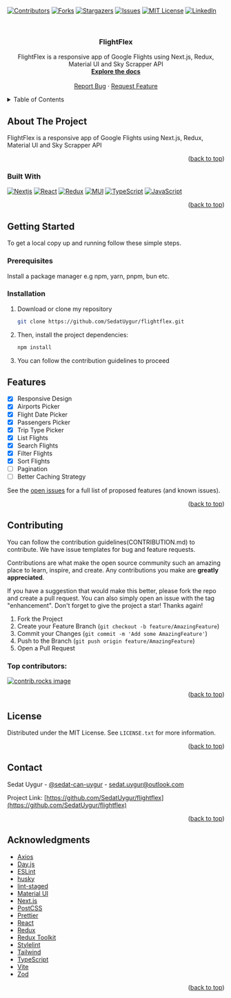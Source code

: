 <!-- Improved compatibility of back to top link: See: https://github.com/SedatUygur/flightflex/pull/73 -->

<a id="readme-top"></a>

<!-- PROJECT SHIELDS -->
<!--
*** I'm using markdown "reference style" links for readability.
*** Reference links are enclosed in brackets [ ] instead of parentheses ( ).
*** See the bottom of this document for the declaration of the reference variables
*** for contributors-url, forks-url, etc. This is an optional, concise syntax you may use.
*** https://www.markdownguide.org/basic-syntax/#reference-style-links
-->

[![Contributors][contributors-shield]][contributors-url]
[![Forks][forks-shield]][forks-url]
[![Stargazers][stars-shield]][stars-url]
[![Issues][issues-shield]][issues-url]
[![MIT License][license-shield]][license-url]
[![LinkedIn][linkedin-shield]][linkedin-url]

<!-- PROJECT LOGO -->
<br />
<div align="center">
  <h3 align="center">FlightFlex</h3>

  <p align="center">
    FlightFlex is a responsive app of Google Flights using Next.js, Redux, Material UI and Sky Scrapper API 
    <br />
    <a href="https://github.com/SedatUygur/flightflex"><strong>Explore the docs</strong></a>
    <br />
    <br />
    <a href="https://github.com/SedatUygur/flightflex/issues/new?labels=bug&template=bug-report---.md">Report Bug</a>
    ·
    <a href="https://github.com/SedatUygur/flightflex/issues/new?labels=enhancement&template=feature-request---.md">Request Feature</a>
  </p>
</div>

<!-- TABLE OF CONTENTS -->
<details>
  <summary>Table of Contents</summary>
  <ol>
    <li>
      <a href="#about-the-project">About The Project</a>
      <ul>
        <li><a href="#built-with">Built With</a></li>
      </ul>
    </li>
    <li>
      <a href="#getting-started">Getting Started</a>
      <ul>
        <li><a href="#prerequisites">Prerequisites</a></li>
        <li><a href="#installation">Installation</a></li>
      </ul>
    </li>
    <li><a href="#features">Features</a></li>
    <li><a href="#contributing">Contributing</a></li>
    <li><a href="#license">License</a></li>
    <li><a href="#contact">Contact</a></li>
    <li><a href="#acknowledgments">Acknowledgments</a></li>
  </ol>
</details>

<!-- ABOUT THE PROJECT -->

## About The Project

FlightFlex is a responsive app of Google Flights using Next.js, Redux, Material UI and Sky Scrapper API

<p align="right">(<a href="#readme-top">back to top</a>)</p>

### Built With

[![Nextjs][Nextjs-logo]][Nextjs]
[![React][React-logo]][React]
[![Redux][Redux-logo]][Redux]
[![MUI][MUI-logo]][MUI]
[![TypeScript][TypeScript-logo]][TypeScript]
[![JavaScript][JavaScript-logo]][JavaScript]

<p align="right">(<a href="#readme-top">back to top</a>)</p>

<!-- GETTING STARTED -->

## Getting Started

To get a local copy up and running follow these simple steps.

### Prerequisites

Install a package manager e.g npm, yarn, pnpm, bun etc.

### Installation

1. Download or clone my repository
   ```sh
   git clone https://github.com/SedatUygur/flightflex.git
   ```
2. Then, install the project dependencies:

   ```sh
   npm install
   ```

3. You can follow the contribution guidelines to proceed

<!-- FEATURES -->

## Features

- [x] Responsive Design
- [x] Airports Picker
- [x] Flight Date Picker
- [x] Passengers Picker
- [x] Trip Type Picker
- [x] List Flights
- [x] Search Flights
- [x] Filter Flights
- [x] Sort Flights
- [ ] Pagination
- [ ] Better Caching Strategy

See the [open issues](https://github.com/SedatUygur/flightflex/issues) for a full list of proposed features (and known issues).

<p align="right">(<a href="#readme-top">back to top</a>)</p>

<!-- CONTRIBUTING -->

## Contributing

You can follow the contribution guidelines(CONTRIBUTION.md) to contribute. We have issue templates for bug and feature requests.

Contributions are what make the open source community such an amazing place to learn, inspire, and create. Any contributions you make are **greatly appreciated**.

If you have a suggestion that would make this better, please fork the repo and create a pull request. You can also simply open an issue with the tag "enhancement".
Don't forget to give the project a star! Thanks again!

1. Fork the Project
2. Create your Feature Branch (`git checkout -b feature/AmazingFeature`)
3. Commit your Changes (`git commit -m 'Add some AmazingFeature'`)
4. Push to the Branch (`git push origin feature/AmazingFeature`)
5. Open a Pull Request

### Top contributors:

<a href="https://github.com/SedatUygur/flightflex/graphs/contributors">
  <img src="https://contrib.rocks/image?repo=SedatUygur/flightflex" alt="contrib.rocks image" />
</a>

<p align="right">(<a href="#readme-top">back to top</a>)</p>

<!-- LICENSE -->

## License

Distributed under the MIT License. See `LICENSE.txt` for more information.

<p align="right">(<a href="#readme-top">back to top</a>)</p>

<!-- CONTACT -->

## Contact

Sedat Uygur - [@sedat-can-uygur](https://www.linkedin.com/in/sedat-can-uygur) - sedat.uygur@outlook.com

Project Link: [https://github.com/SedatUygur/flightflex](https://github.com/SedatUygur/flightflex)

<p align="right">(<a href="#readme-top">back to top</a>)</p>

<!-- ACKNOWLEDGMENTS -->

## Acknowledgments

- [Axios](https://axios-http.com/)
- [Day.js](https://day.js.org/)
- [ESLint](https://eslint.org/)
- [husky](https://github.com/typicode/husky)
- [lint-staged](https://github.com/lint-staged/lint-staged)
- [Material UI](https://mui.com/)
- [Next.js](https://nextjs.org/)
- [PostCSS](https://postcss.org/)
- [Prettier](https://prettier.io/)
- [React](https://react.dev/)
- [Redux](https://redux.js.org/)
- [Redux Toolkit](https://redux-toolkit.js.org/)
- [Stylelint](https://stylelint.io/)
- [Tailwind](https://tailwindcss.com/)
- [TypeScript](https://www.typescriptlang.org/)
- [Vite](https://vite.dev/)
- [Zod](https://zod.dev/)

<p align="right">(<a href="#readme-top">back to top</a>)</p>

<!-- MARKDOWN LINKS & IMAGES -->
<!-- https://www.markdownguide.org/basic-syntax/#reference-style-links -->

[contributors-shield]: https://img.shields.io/github/contributors/SedatUygur/flightflex.svg?style=for-the-badge
[contributors-url]: https://github.com/SedatUygur/flightflex/graphs/contributors
[forks-shield]: https://img.shields.io/github/forks/SedatUygur/flightflex.svg?style=for-the-badge
[forks-url]: https://github.com/SedatUygur/flightflex/network/members
[stars-shield]: https://img.shields.io/github/stars/SedatUygur/flightflex.svg?style=for-the-badge
[stars-url]: https://github.com/SedatUygur/flightflex/stargazers
[issues-shield]: https://img.shields.io/github/issues/SedatUygur/flightflex.svg?style=for-the-badge
[issues-url]: https://github.com/SedatUygur/flightflex/issues
[license-shield]: https://img.shields.io/github/license/SedatUygur/flightflex.svg?style=for-the-badge
[license-url]: https://github.com/SedatUygur/flightflex/blob/main/LICENSE.txt
[linkedin-shield]: https://img.shields.io/badge/-LinkedIn-black.svg?style=for-the-badge&logo=linkedin&colorB=555
[linkedin-url]: https://linkedin.com/in/sedat-can-uygur
[product-screenshot]: images/screenshot.png
[TypeScript-logo]: https://ms-vscode.gallerycdn.vsassets.io/extensions/ms-vscode/vscode-typescript-next/5.8.20241203/1733271143236/Microsoft.VisualStudio.Services.Icons.Default
[TypeScript]: https://www.typescriptlang.org/
[Tailwind-logo]: https://tailwindcss.com/_next/static/media/tailwindcss-logotype.a1069bda.svg
[Tailwind]: https://tailwindcss.com/
[JavaScript-logo]: https://static-00.iconduck.com/assets.00/javascript-icon-256x256-0ybhyms4.png
[JavaScript]: https://www.javascript.com/
[Nextjs-logo]: https://gitlab.com/uploads/-/system/project/avatar/18080731/nextjs.png
[Nextjs]: https://nextjs.org/
[React-logo]: https://static-00.iconduck.com/assets.00/react-icon-256x256-2yyldh38.png
[React]: https://react.dev/
[Redux-logo]: https://miro.medium.com/v2/resize:fit:256/1*uII4elorSUwsIA5m1j-o2w.png
[Redux]: https://redux.js.org/
[MUI-logo]: https://www.svgviewer.dev/static-svgs/14213/material-ui.svg
[MUI]: https://mui.com/
